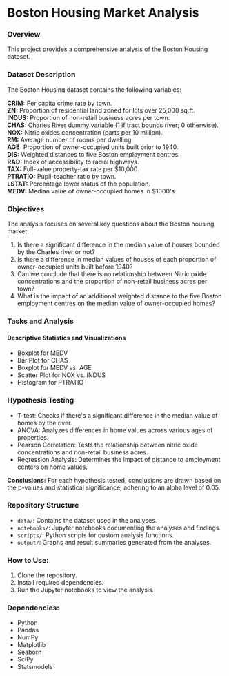 # Boston Housing Market Analysis
### Overview
This project provides a comprehensive analysis of the Boston Housing dataset. 

### Dataset Description
The Boston Housing dataset contains the following variables:

**CRIM:** Per capita crime rate by town.  
**ZN:** Proportion of residential land zoned for lots over 25,000 sq.ft.  
**INDUS:** Proportion of non-retail business acres per town.  
**CHAS:** Charles River dummy variable (1 if tract bounds river; 0 otherwise).  
**NOX:** Nitric oxides concentration (parts per 10 million).  
**RM:** Average number of rooms per dwelling.  
**AGE:** Proportion of owner-occupied units built prior to 1940.  
**DIS:** Weighted distances to five Boston employment centres.  
**RAD:** Index of accessibility to radial highways.  
**TAX:** Full-value property-tax rate per $10,000.  
**PTRATIO:** Pupil-teacher ratio by town.  
**LSTAT:** Percentage lower status of the population.  
**MEDV:** Median value of owner-occupied homes in $1000's.

### Objectives
The analysis focuses on several key questions about the Boston housing market:

1. Is there a significant difference in the median value of houses bounded by the Charles river or not?
2. Is there a difference in median values of houses of each proportion of owner-occupied units built before 1940?
3. Can we conclude that there is no relationship between Nitric oxide concentrations and the proportion of non-retail business acres per town?
4. What is the impact of an additional weighted distance to the five Boston employment centres on the median value of owner-occupied homes?

### Tasks and Analysis
#### Descriptive Statistics and Visualizations
- Boxplot for MEDV
- Bar Plot for CHAS
- Boxplot for MEDV vs. AGE
- Scatter Plot for NOX vs. INDUS
- Histogram for PTRATIO

### Hypothesis Testing
- T-test: Checks if there's a significant difference in the median value of homes by the river.
- ANOVA: Analyzes differences in home values across various ages of properties.
- Pearson Correlation: Tests the relationship between nitric oxide concentrations and non-retail business acres.
- Regression Analysis: Determines the impact of distance to employment centers on home values.

**Conclusions:**
For each hypothesis tested, conclusions are drawn based on the p-values and statistical significance, adhering to an alpha level of 0.05.

### Repository Structure
- `data/`: Contains the dataset used in the analyses.
- `notebooks/`: Jupyter notebooks documenting the analyses and findings.
- `scripts/`: Python scripts for custom analysis functions.
- `output/`: Graphs and result summaries generated from the analyses.

### How to Use:
1. Clone the repository.
2. Install required dependencies.
3. Run the Jupyter notebooks to view the analysis.

### Dependencies:
- Python
- Pandas
- NumPy
- Matplotlib
- Seaborn
- SciPy
- Statsmodels

